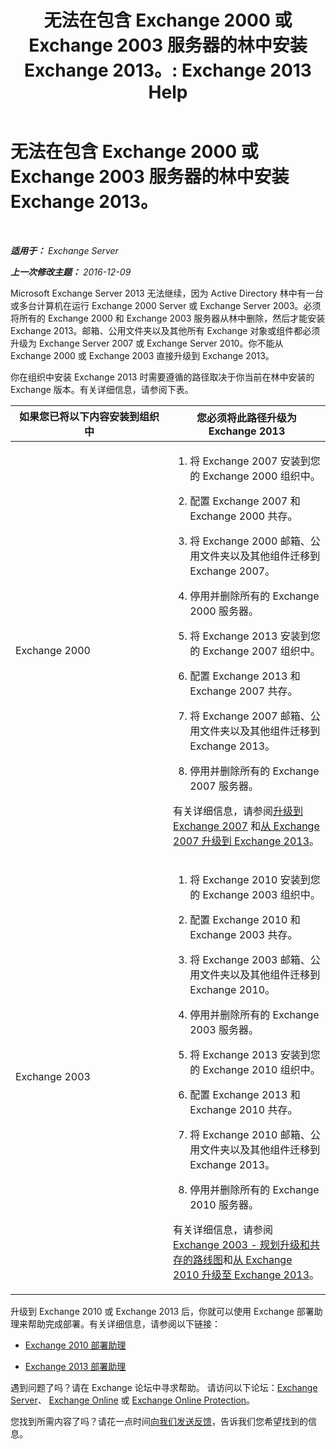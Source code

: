 ﻿---
title: '无法在包含 Exchange 2000 或 Exchange 2003 服务器的林中安装 Exchange 2013。: Exchange 2013 Help'
TOCTitle: 无法在包含 Exchange 2000 或 Exchange 2003 服务器的林中安装 Exchange 2013。
ms:assetid: a115b182-cbd2-4d31-aa0e-375240939301
ms:mtpsurl: https://technet.microsoft.com/zh-cn/library/ms.exch.setupreadiness.exchange2000or2003presentinorg(v=EXCHG.150)
ms:contentKeyID: 50491237
ms.date: 01/11/2018
mtps_version: v=EXCHG.150
ms.translationtype: HT
---

# 无法在包含 Exchange 2000 或 Exchange 2003 服务器的林中安装 Exchange 2013。

 

_**适用于：** Exchange Server_

_**上一次修改主题：** 2016-12-09_

Microsoft Exchange Server 2013 无法继续，因为 Active Directory 林中有一台或多台计算机在运行 Exchange 2000 Server 或 Exchange Server 2003。必须将所有的 Exchange 2000 和 Exchange 2003 服务器从林中删除，然后才能安装 Exchange 2013。邮箱、公用文件夹以及其他所有 Exchange 对象或组件都必须升级为 Exchange Server 2007 或 Exchange Server 2010。你不能从 Exchange 2000 或 Exchange 2003 直接升级到 Exchange 2013。

你在组织中安装 Exchange 2013 时需要遵循的路径取决于你当前在林中安装的 Exchange 版本。有关详细信息，请参阅下表。


<table>
<colgroup>
<col style="width: 50%" />
<col style="width: 50%" />
</colgroup>
<thead>
<tr class="header">
<th>如果您已将以下内容安装到组织中</th>
<th>您必须将此路径升级为 Exchange 2013</th>
</tr>
</thead>
<tbody>
<tr class="odd">
<td><p>Exchange 2000</p></td>
<td><ol>
<li><p>将 Exchange 2007 安装到您的 Exchange 2000 组织中。</p></li>
<li><p>配置 Exchange 2007 和 Exchange 2000 共存。</p></li>
<li><p>将 Exchange 2000 邮箱、公用文件夹以及其他组件迁移到 Exchange 2007。</p></li>
<li><p>停用并删除所有的 Exchange 2000 服务器。</p></li>
<li><p>将 Exchange 2013 安装到您的 Exchange 2007 组织中。</p></li>
<li><p>配置 Exchange 2013 和 Exchange 2007 共存。</p></li>
<li><p>将 Exchange 2007 邮箱、公用文件夹以及其他组件迁移到 Exchange 2013。</p></li>
<li><p>停用并删除所有的 Exchange 2007 服务器。</p></li>
</ol>
<p>有关详细信息，请参阅<a href="https://go.microsoft.com/fwlink/p/?linkid=103281">升级到 Exchange 2007</a> 和<a href="upgrade-from-exchange-2007-to-exchange-2013-exchange-2013-help.md">从 Exchange 2007 升级到 Exchange 2013</a>。</p></td>
</tr>
<tr class="even">
<td><p>Exchange 2003</p></td>
<td><ol>
<li><p>将 Exchange 2010 安装到您的 Exchange 2003 组织中。</p></li>
<li><p>配置 Exchange 2010 和 Exchange 2003 共存。</p></li>
<li><p>将 Exchange 2003 邮箱、公用文件夹以及其他组件迁移到 Exchange 2010。</p></li>
<li><p>停用并删除所有的 Exchange 2003 服务器。</p></li>
<li><p>将 Exchange 2013 安装到您的 Exchange 2010 组织中。</p></li>
<li><p>配置 Exchange 2013 和 Exchange 2010 共存。</p></li>
<li><p>将 Exchange 2010 邮箱、公用文件夹以及其他组件迁移到 Exchange 2013。</p></li>
<li><p>停用并删除所有的 Exchange 2010 服务器。</p></li>
</ol>
<p>有关详细信息，请参阅 <a href="https://go.microsoft.com/fwlink/p/?linkid=268414">Exchange 2003 - 规划升级和共存的路线图</a>和<a href="upgrade-from-exchange-2010-to-exchange-2013-exchange-2013-help.md">从 Exchange 2010 升级至 Exchange 2013</a>。</p></td>
</tr>
</tbody>
</table>


升级到 Exchange 2010 或 Exchange 2013 后，你就可以使用 Exchange 部署助理来帮助完成部署。有关详细信息，请参阅以下链接：

  - [Exchange 2010 部署助理](https://go.microsoft.com/fwlink/p/?linkid=171086)

  - [Exchange 2013 部署助理](https://go.microsoft.com/fwlink/p/?linkid=277105)

遇到问题了吗？请在 Exchange 论坛中寻求帮助。 请访问以下论坛：[Exchange Server](https://go.microsoft.com/fwlink/p/?linkid=60612)、 [Exchange Online](https://go.microsoft.com/fwlink/p/?linkid=267542) 或 [Exchange Online Protection](https://go.microsoft.com/fwlink/p/?linkid=285351)。

您找到所需内容了吗？请花一点时间[向我们发送反馈](mailto:exsetuphelpfeedback@microsoft.com?subject=exchange%202013%20setup%20help%20feedbac)，告诉我们您希望找到的信息。

